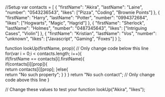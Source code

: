 //Setup
var contacts = [
    {
        "firstName": "Akira",
        "lastName": "Laine",
        "number": "0543236543",
        "likes": ["Pizza", "Coding", "Brownie Points"]
    },
    {
        "firstName": "Harry",
        "lastName": "Potter",
        "number": "0994372684",
        "likes": ["Hogwarts", "Magic", "Hagrid"]
    },
    {
        "firstName": "Sherlock",
        "lastName": "Holmes",
        "number": "0487345643",
        "likes": ["Intriguing Cases", "Violin"]
    },
    {
        "firstName": "Kristian",
        "lastName": "Vos",
        "number": "unknown",
        "likes": ["Javascript", "Gaming", "Foxes"]
    }
];


function lookUp(firstName, prop){
// Only change code below this line
 for(var i = 0;i < contacts.length; i++){  
   if(firstName == contacts[i].firstName){  
     if(contacts[i][prop]){  
       return contacts[i][prop];
     }else{  
       return "No such property";
     }
   }
 }
  return "No such contact";
// Only change code above this line
}

// Change these values to test your function
lookUp("Akira", "likes");
